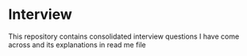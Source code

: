 # Interview
This repository contains consolidated interview questions I have come across and its explanations in read me file
